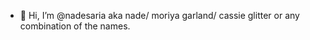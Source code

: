 - 👋 Hi, I’m @nadesaria
aka nade/ moriya garland/ cassie glitter or any combination of the names.

<!---
nadesaria/nadesaria is a ✨ special ✨ repository because its `README.md` (this file) appears on your GitHub profile.
You can click the Preview link to take a look at your changes.
--->

